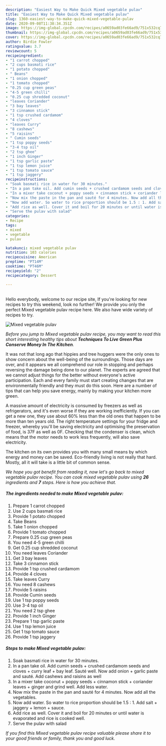```yaml
---
description: "Easiest Way to Make Quick Mixed vegetable pulav"
title: "Easiest Way to Make Quick Mixed vegetable pulav"
slug: 1360-easiest-way-to-make-quick-mixed-vegetable-pulav
date: 2020-09-08T11:38:34.351Z
image: https://img-global.cpcdn.com/recipes/a0659ad03fe66ad9/751x532cq70/mixed-vegetable-pulav-recipe-main-photo.jpg
thumbnail: https://img-global.cpcdn.com/recipes/a0659ad03fe66ad9/751x532cq70/mixed-vegetable-pulav-recipe-main-photo.jpg
cover: https://img-global.cpcdn.com/recipes/a0659ad03fe66ad9/751x532cq70/mixed-vegetable-pulav-recipe-main-photo.jpg
author: Birdie Fowler
ratingvalue: 3.7
reviewcount: 5
recipeingredient:
- "1 carrot chopped"
- "2 cups basmati rice"
- "1 potato chopped"
- " Beans"
- "1 onion chopped"
- "1 tomato chopped"
- "0.25 cup green peas"
- "4-5 green chilli"
- "0.25 cup shredded coconut"
- "leaves Coriander"
- "3 bay leaves"
- "3 cinnamon stick"
- "1 tsp crushed cardamom"
- "4 cloves"
- "leaves Curry"
- "8 cashews"
- "5 raisins"
- " Cumin seeds"
- "1 tsp poppy seeds"
- "3-4 tsp oil"
- "2 tsp ghee"
- "1 inch Ginger"
- "1 tsp garlic paste"
- "1 tsp lemon juice"
- "1 tsp tomato sauce"
- "1 tsp jaggery"
recipeinstructions:
- "Soak basmati rice in water for 30 minutes."
- "In a pan take oil. Add cumin seeds + crushed cardamom seeds and cloves + curry leaf + bay leaf. Sauté well. Now add onion + garlic paste and sauté. Add cashews and raisins as well"
- "In a mixer take coconut + poppy seeds + cinnamon stick + coriander leaves + ginger and grind well. Add less water."
- "Now mix the paste in the pan and sauté for 4 minutes. Now add all the vegetables."
- "Now add water. So water to rice proportion should be 1.5 : 1. Add salt + jaggery + lemon + sauce."
- "Add rice as well. Cover it and boil for 20 minutes or until water is evaporated and rice is cooked well."
- "Serve the pulav with salad"
categories:
- Recipe
tags:
- mixed
- vegetable
- pulav

katakunci: mixed vegetable pulav 
nutrition: 103 calories
recipecuisine: American
preptime: "PT14M"
cooktime: "PT46M"
recipeyield: "2"
recipecategory: Dessert

---
```

<br>
Hello everybody, welcome to our recipe site, If you're looking for new recipes to try this weekend, look no further! We provide you only the perfect Mixed vegetable pulav recipe here. We also have wide variety of recipes to try.
<br>


![Mixed vegetable pulav](https://img-global.cpcdn.com/recipes/a0659ad03fe66ad9/751x532cq70/mixed-vegetable-pulav-recipe-main-photo.jpg)

<i>Before you jump to Mixed vegetable pulav recipe, you may want to read this short interesting healthy tips about 
<strong>Techniques To Live Green Plus Conserve Money In The Kitchen</strong>.</i>
</br>

It was not that long ago that hippies and tree huggers were the only ones to show concern about the well-being of the surroundings. Those days are over, and it appears we all comprehend our role in stopping and perhaps reversing the damage being done to our planet. The experts are agreed that we cannot adjust things for the better without everyone's active participation. Each and every family must start creating changes that are environmentally friendly and they must do this soon. Here are a number of tips that can help you save energy, mainly by making your kitchen more green.

A massive amount of electricity is consumed by freezers as well as refrigerators, and it's even worse if they are working inefficiently. If you can get a new one, they use about 60% less than the old ones that happen to be more than ten years old. The right temperature settings for your fridge and freezer, whereby you'll be saving electricity and optimising the preservation of food, is 37F as well as 0F. Checking that the condenser is clean, which means that the motor needs to work less frequently, will also save electricity.

The kitchen on its own provides you with many small means by which energy and money can be saved. Eco-friendly living is not really that hard. Mostly, all it will take is a little bit of common sense.


<i>We hope you got benefit from reading it, now let's go back to mixed vegetable pulav recipe. You can cook mixed vegetable pulav using <strong>26</strong> ingredients and <strong>7</strong> steps. Here is how you achieve that.
</i>

##### The ingredients needed to make Mixed vegetable pulav:

1. Prepare 1 carrot chopped
1. Use 2 cups basmati rice
1. Provide 1 potato chopped
1. Take  Beans
1. Take 1 onion chopped
1. Provide 1 tomato chopped
1. Prepare 0.25 cup green peas
1. You need 4-5 green chilli
1. Get 0.25 cup shredded coconut
1. You need leaves Coriander
1. Get 3 bay leaves
1. Take 3 cinnamon stick
1. Provide 1 tsp crushed cardamom
1. Provide 4 cloves
1. Take leaves Curry
1. You need 8 cashews
1. Provide 5 raisins
1. Provide  Cumin seeds
1. Use 1 tsp poppy seeds
1. Use 3-4 tsp oil
1. You need 2 tsp ghee
1. Provide 1 inch Ginger
1. Prepare 1 tsp garlic paste
1. Use 1 tsp lemon juice
1. Get 1 tsp tomato sauce
1. Provide 1 tsp jaggery


##### Steps to make Mixed vegetable pulav:

1. Soak basmati rice in water for 30 minutes.
1. In a pan take oil. Add cumin seeds + crushed cardamom seeds and cloves + curry leaf + bay leaf. Sauté well. Now add onion + garlic paste and sauté. Add cashews and raisins as well
1. In a mixer take coconut + poppy seeds + cinnamon stick + coriander leaves + ginger and grind well. Add less water.
1. Now mix the paste in the pan and sauté for 4 minutes. Now add all the vegetables.
1. Now add water. So water to rice proportion should be 1.5 : 1. Add salt + jaggery + lemon + sauce.
1. Add rice as well. Cover it and boil for 20 minutes or until water is evaporated and rice is cooked well.
1. Serve the pulav with salad


<i>If you find this Mixed vegetable pulav recipe valuable please share it to your good friends or family, thank you and good luck.</i>
